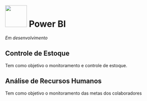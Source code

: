 # <img src="https://upload.wikimedia.org/wikipedia/commons/thumb/c/cf/New_Power_BI_Logo.svg/2048px-New_Power_BI_Logo.svg.png" width="70" e height="70"> Power BI 
<i>Em desenvolvimento</i>
<h2>Controle de Estoque</h2>
Tem como objetivo o monitoramento e controle de estoque.

<h2>Análise de Recursos Humanos</h2>
Tem como objetivo o monitoramento das metas dos colaboradores
